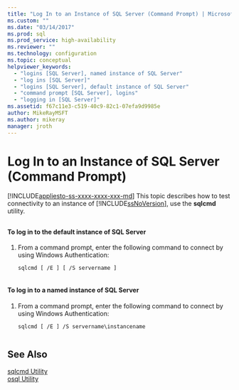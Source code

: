 ```yaml
---
title: "Log In to an Instance of SQL Server (Command Prompt) | Microsoft Docs"
ms.custom: ""
ms.date: "03/14/2017"
ms.prod: sql
ms.prod_service: high-availability
ms.reviewer: ""
ms.technology: configuration
ms.topic: conceptual
helpviewer_keywords: 
  - "logins [SQL Server], named instance of SQL Server"
  - "log ins [SQL Server]"
  - "logins [SQL Server], default instance of SQL Server"
  - "command prompt [SQL Server], logins"
  - "logging in [SQL Server]"
ms.assetid: f67c11e3-c519-40c9-82c1-07efa9d9985e
author: MikeRayMSFT
ms.author: mikeray
manager: jroth
---
```

# Log In to an Instance of SQL Server (Command Prompt)
[!INCLUDE[appliesto-ss-xxxx-xxxx-xxx-md](../../includes/appliesto-ss-xxxx-xxxx-xxx-md.md)]
  This topic describes how to test connectivity to an instance of [!INCLUDE[ssNoVersion](../../includes/ssnoversion-md.md)], use the **sqlcmd** utility.  
  
##  <a name="SSMSProcedure"></a>  
  
#### To log in to the default instance of SQL Server  
  
1.  From a command prompt, enter the following command to connect by using Windows Authentication:  
  
    ```  
    sqlcmd [ /E ] [ /S servername ]  
  
    ```  
  
#### To log in to a named instance of SQL Server  
  
1.  From a command prompt, enter the following command to connect by using Windows Authentication:  
  
    ```  
    sqlcmd [ /E ] /S servername\instancename  
  
    ```  
  
## See Also  
 [sqlcmd Utility](../../tools/sqlcmd-utility.md)   
 [osql Utility](../../tools/osql-utility.md)  
  
  
